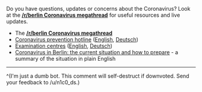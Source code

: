 Do you have questions, updates or concerns about the Coronavirus? Look at the **[/r/berlin Coronavirus megathread](https://www.reddit.com/r/berlin/comments/fhdgku/should_we_keep_all_coronavirus_posts_in_the/)** for useful resources and live updates.

* The **[/r/berlin Coronavirus megathread](https://www.reddit.com/r/berlin/comments/fgk8ez/berlins_coronavirus_megathread_live_updates/)**
* [Coronavirus prevention hotline](https://www.berlin.de/sen/gesundheit/themen/gesundheitsschutz-und-umwelt/infektionsschutz/coronavirus/coronavirus-prevention-in-berlin-903922.en.php) ([English](https://www.berlin.de/sen/gesundheit/themen/gesundheitsschutz-und-umwelt/infektionsschutz/coronavirus/coronavirus-prevention-in-berlin-903922.en.php), [Deutsch](https://www.berlin.de/sen/gesundheit/themen/gesundheitsschutz-und-umwelt/infektionsschutz/coronavirus/))
* [Examination centres](https://www.berlin.de/en/news/coronavirus/6100254-6098215-coronavirus-examination-centres-in-berli.en.html) ([English](https://www.berlin.de/en/news/coronavirus/6100254-6098215-coronavirus-examination-centres-in-berli.en.html), [Deutsch](https://www.berlin.de/special/gesundheit-und-beauty/gesundheit/6100254-210-coronavirus-untersuchungsstellen-in-berl.html))
* [Coronavirus in Berlin: the current situation and how to prepare](https://allaboutberlin.com/guides/coronavirus) - a summary of the situation in plain English

----

^(I'm just a dumb bot. This comment will self-destruct if downvoted. Send your feedback to /u/n1c0_ds.)
